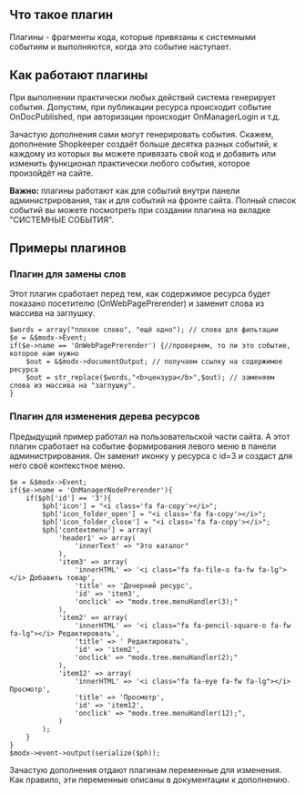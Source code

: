 ## Что такое плагин ###
Плагины - фрагменты кода, которые привязаны к системными событиям и выполняются, когда это событие наступает.
## Как работают плагины ##
При выполнении практически любых действий система генерирует события. Допустим, при публикации ресурса происходит событие OnDocPublished, при авторизации происходит OnManagerLogin и т.д.

Зачастую дополнения сами могут генерировать события. Скажем, дополнение Shopkeeper создаёт больше десятка разных событий, к каждому из которых вы можете привязать свой код и добавить или изменить функционал практически любого события, которое произойдёт на сайте.

**Важно:** плагины работают как для событий внутри панели администрирования, так и для событий на фронте сайта. Полный список событий вы можете посмотреть при создании плагина на вкладке "СИСТЕМНЫЕ СОБЫТИЯ".

## Примеры плагинов ##

### Плагин для замены слов ###

Этот плагин сработает перед тем, как содержимое ресурса будет показано посетителю (OnWebPagePrerender) и заменит слова из массива на заглушку.
```
$words = array("плохое слово", "ещё одно"); // слова для фильтации
$e = &$modx->Event;
if($e->name == 'OnWebPagePrerender') {//проверяем, то ли это событие, которое нам нужно
	$out = &$modx->documentOutput; // получаем ссылку на содержимое ресурса
	$out = str_replace($words,"<b>цензура</b>",$out); // заменяем слова из массива на "заглушку".
}
```

### Плагин для изменения дерева ресурсов ###
Предыдущий пример работал на пользовательской части сайта.
А этот плагин сработает на событие формирования левого меню в панели администрирования.
Он заменит иконку у ресурса с id=3 и создаст для него своё контекстное меню.
```
$e = &$modx->Event;
if($e->name = 'OnManagerNodePrerender'){
	if($ph['id'] == '3'){
		$ph['icon'] = "<i class='fa fa-copy'></i>";
		$ph['icon_folder_open'] = "<i class='fa fa-copy'></i>";
		$ph['icon_folder_close'] = "<i class='fa fa-copy'></i>";	
		$ph['contextmenu'] = array(
			'header1' => array(
				'innerText' => "Это каталог"
			),
			'item3' => array(
				'innerHTML' => '<i class="fa fa-file-o fa-fw fa-lg"></i> Добавить товар',
				'title' => 'Дочерний ресурс',
				'id' => 'item3',
				'onclick' => "modx.tree.menuHandler(3);"
			),
			'item2' => array(
				'innerHTML' => '<i class="fa fa-pencil-square-o fa-fw fa-lg"></i> Редактировать',
				'title' => ' Редактировать',
				'id' => 'item2',
				'onclick' => "modx.tree.menuHandler(2);"
			),
			'item12' => array(
				'innerHTML' => '<i class="fa fa-eye fa-fw fa-lg"></i> Просмотр',
				'title' => 'Просмотр',
				'id' => 'item12',
				'onclick' => "modx.tree.menuHandler(12);",
			)
		);
	}
}
$modx->event->output(serialize($ph));
```
Зачастую дополнения отдают плагинам переменные для изменения.
Как правило, эти переменные описаны в документации к дополнению.
